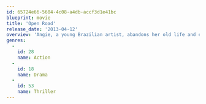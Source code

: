 ```yaml
---
id: 65724e66-5604-4c08-a4db-accf3d1e41bc
blueprint: movie
title: 'Open Road'
release_date: '2013-04-12'
overview: 'Angie, a young Brazilian artist, abandons her old life and embarks on a journey around the country. Running from her past, and searching for her foundation in life, Angie finds not only herself but love in its many forms.'
genres:
  -
    id: 28
    name: Action
  -
    id: 18
    name: Drama
  -
    id: 53
    name: Thriller
---
```

